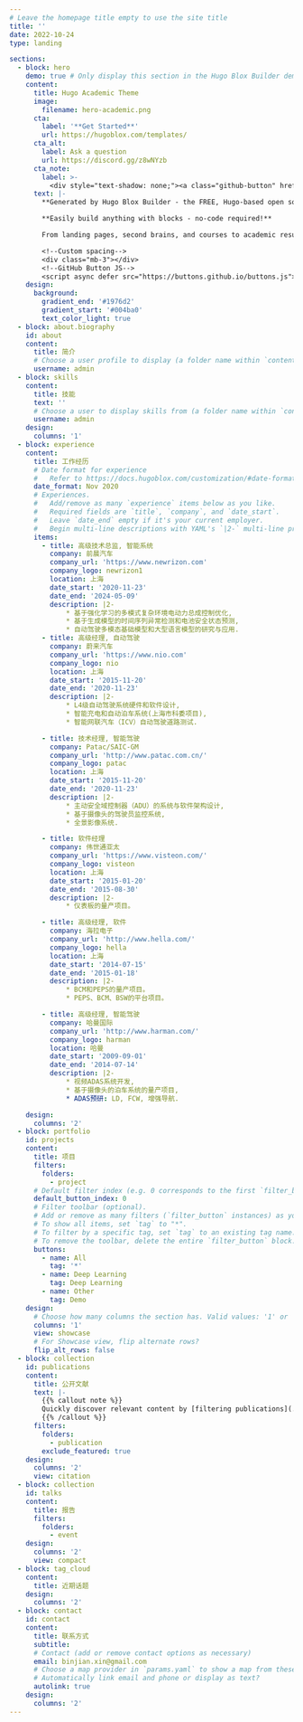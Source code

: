 ```yaml
---
# Leave the homepage title empty to use the site title
title: ''
date: 2022-10-24
type: landing

sections:
  - block: hero
    demo: true # Only display this section in the Hugo Blox Builder demo site
    content:
      title: Hugo Academic Theme
      image:
        filename: hero-academic.png
      cta:
        label: '**Get Started**'
        url: https://hugoblox.com/templates/
      cta_alt:
        label: Ask a question
        url: https://discord.gg/z8wNYzb
      cta_note:
        label: >-
          <div style="text-shadow: none;"><a class="github-button" href="https://github.com/HugoBlox/hugo-blox-builder" data-icon="octicon-star" data-size="large" data-show-count="true" aria-label="Star">Star Hugo Blox Builder</a></div><div style="text-shadow: none;"><a class="github-button" href="https://github.com/HugoBlox/theme-academic-cv" data-icon="octicon-star" data-size="large" data-show-count="true" aria-label="Star">Star the Academic template</a></div>
      text: |-
        **Generated by Hugo Blox Builder - the FREE, Hugo-based open source website builder trusted by 500,000+ sites.**

        **Easily build anything with blocks - no-code required!**

        From landing pages, second brains, and courses to academic resumés, conferences, and tech blogs.

        <!--Custom spacing-->
        <div class="mb-3"></div>
        <!--GitHub Button JS-->
        <script async defer src="https://buttons.github.io/buttons.js"></script>
    design:
      background:
        gradient_end: '#1976d2'
        gradient_start: '#004ba0'
        text_color_light: true
  - block: about.biography
    id: about
    content:
      title: 简介
      # Choose a user profile to display (a folder name within `content/authors/`)
      username: admin
  - block: skills
    content:
      title: 技能
      text: ''
      # Choose a user to display skills from (a folder name within `content/authors/`)
      username: admin
    design:
      columns: '1'
  - block: experience
    content:
      title: 工作经历
      # Date format for experience
      #   Refer to https://docs.hugoblox.com/customization/#date-format
      date_format: Nov 2020
      # Experiences.
      #   Add/remove as many `experience` items below as you like.
      #   Required fields are `title`, `company`, and `date_start`.
      #   Leave `date_end` empty if it's your current employer.
      #   Begin multi-line descriptions with YAML's `|2-` multi-line prefix.
      items:
        - title: 高级技术总监, 智能系统
          company: 前晨汽车
          company_url: 'https://www.newrizon.com'
          company_logo: newrizon1
          location: 上海 
          date_start: '2020-11-23'
          date_end: '2024-05-09'
          description: |2-
              * 基于强化学习的多模式复杂环境电动力总成控制优化,
              * 基于生成模型的时间序列异常检测和电池安全状态预测,
              * 自动驾驶多模态基础模型和大型语言模型的研究与应用.
        - title: 高级经理, 自动驾驶  
          company: 蔚来汽车
          company_url: 'https://www.nio.com'
          company_logo: nio
          location: 上海
          date_start: '2015-11-20'
          date_end: '2020-11-23'
          description: |2-
              * L4级自动驾驶系统硬件和软件设计,
              * 智能充电和自动泊车系统(上海市科委项目),
              * 智能网联汽车（ICV）自动驾驶道路测试.

        - title: 技术经理, 智能驾驶 
          company: Patac/SAIC-GM
          company_url: 'http://www.patac.com.cn/'
          company_logo: patac
          location: 上海
          date_start: '2015-11-20'
          date_end: '2020-11-23'
          description: |2-
              * 主动安全域控制器（ADU）的系统与软件架构设计,
              * 基于摄像头的驾驶员监控系统,
              * 全景影像系统.

        - title: 软件经理
          company: 伟世通亚太
          company_url: 'https://www.visteon.com/'
          company_logo: visteon
          location: 上海
          date_start: '2015-01-20'
          date_end: '2015-08-30'
          description: |2-
              * 仪表板的量产项目。

        - title: 高级经理, 软件
          company: 海拉电子
          company_url: 'http://www.hella.com/'
          company_logo: hella
          location: 上海
          date_start: '2014-07-15'
          date_end: '2015-01-18'
          description: |2-
              * BCM和PEPS的量产项目。
              * PEPS、BCM、BSW的平台项目。

        - title: 高级经理, 智能驾驶 
          company: 哈曼国际
          company_url: 'http://www.harman.com/'
          company_logo: harman
          location: 哈曼  
          date_start: '2009-09-01'
          date_end: '2014-07-14'
          description: |2-
              * 视频ADAS系统开发,
              * 基于摄像头的泊车系统的量产项目,
              * ADAS预研: LD, FCW, 增强导航.

    design:
      columns: '2'
  - block: portfolio
    id: projects
    content:
      title: 项目
      filters:
        folders:
          - project
      # Default filter index (e.g. 0 corresponds to the first `filter_button` instance below).
      default_button_index: 0
      # Filter toolbar (optional).
      # Add or remove as many filters (`filter_button` instances) as you like.
      # To show all items, set `tag` to "*".
      # To filter by a specific tag, set `tag` to an existing tag name.
      # To remove the toolbar, delete the entire `filter_button` block.
      buttons:
        - name: All
          tag: '*'
        - name: Deep Learning
          tag: Deep Learning
        - name: Other
          tag: Demo
    design:
      # Choose how many columns the section has. Valid values: '1' or '2'.
      columns: '1'
      view: showcase
      # For Showcase view, flip alternate rows?
      flip_alt_rows: false
  - block: collection
    id: publications
    content:
      title: 公开文献
      text: |-
        {{% callout note %}}
        Quickly discover relevant content by [filtering publications](./publication/).
        {{% /callout %}}
      filters:
        folders:
          - publication
        exclude_featured: true
    design:
      columns: '2'
      view: citation
  - block: collection
    id: talks
    content:
      title: 报告
      filters:
        folders:
          - event
    design:
      columns: '2'
      view: compact
  - block: tag_cloud
    content:
      title: 近期话题
    design:
      columns: '2'
  - block: contact
    id: contact
    content:
      title: 联系方式
      subtitle:
      # Contact (add or remove contact options as necessary)
      email: binjian.xin@gmail.com
      # Choose a map provider in `params.yaml` to show a map from these coordinates
      # Automatically link email and phone or display as text?
      autolink: true
    design:
      columns: '2'
---
```

